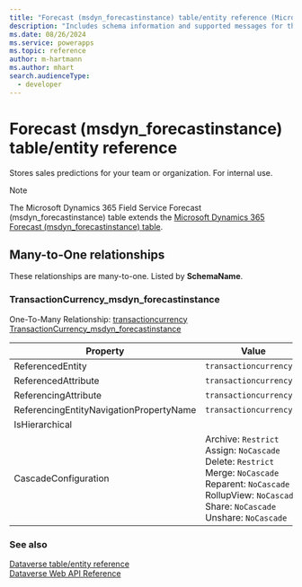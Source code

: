 ```yaml
---
title: "Forecast (msdyn_forecastinstance) table/entity reference (Microsoft Dynamics 365 Field Service)"
description: "Includes schema information and supported messages for the Forecast (msdyn_forecastinstance) table/entity with Microsoft Dynamics 365 Field Service."
ms.date: 08/26/2024
ms.service: powerapps
ms.topic: reference
author: m-hartmann
ms.author: mhart
search.audienceType: 
  - developer
---
```


# Forecast (msdyn_forecastinstance) table/entity reference

Stores sales predictions for your team or organization. For internal use.

> [!NOTE]
> The Microsoft Dynamics 365 Field Service Forecast (msdyn_forecastinstance) table extends the [Microsoft Dynamics 365 Forecast (msdyn_forecastinstance) table](/dynamics365/developer/entities/msdyn_forecastinstance).




## Many-to-One relationships

These relationships are many-to-one. Listed by **SchemaName**.

### <a name="BKMK_TransactionCurrency_msdyn_forecastinstance"></a> TransactionCurrency_msdyn_forecastinstance

One-To-Many Relationship: [transactioncurrency TransactionCurrency_msdyn_forecastinstance](transactioncurrency.md#BKMK_TransactionCurrency_msdyn_forecastinstance)

|Property|Value|
|---|---|
|ReferencedEntity|`transactioncurrency`|
|ReferencedAttribute|`transactioncurrencyid`|
|ReferencingAttribute|`transactioncurrencyid`|
|ReferencingEntityNavigationPropertyName|`transactioncurrencyid`|
|IsHierarchical||
|CascadeConfiguration|Archive: `Restrict`<br />Assign: `NoCascade`<br />Delete: `Restrict`<br />Merge: `NoCascade`<br />Reparent: `NoCascade`<br />RollupView: `NoCascade`<br />Share: `NoCascade`<br />Unshare: `NoCascade`|



### See also

[Dataverse table/entity reference](../about-entity-reference.md)  
[Dataverse Web API Reference](/power-apps/developer/data-platform/webapi/reference/about)   

